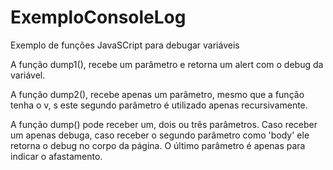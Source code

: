 # ExemploConsoleLog
Exemplo de funções JavaSCript para debugar variáveis

A função dump1(), recebe um parâmetro e retorna um alert com o debug da variável.

A função dump2(), recebe apenas um parâmetro, mesmo que a função tenha o v, s este segundo parâmetro é utilizado apenas recursivamente.

A função dump() pode receber um, dois ou três parâmetros. Caso receber um apenas debuga, caso receber o segundo parâmetro como 'body' ele retorna o debug no corpo da página. O último parâmetro é apenas para indicar o afastamento.
